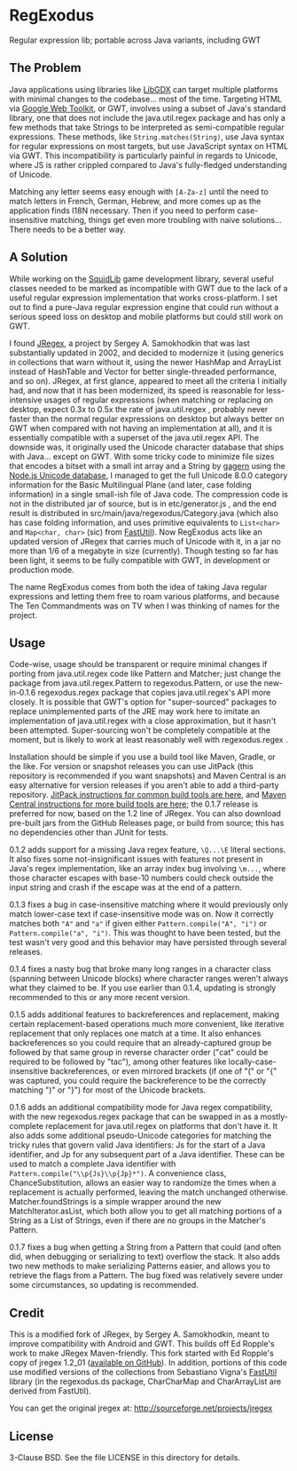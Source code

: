 # RegExodus
Regular expression lib; portable across Java variants, including GWT

## The Problem

Java applications using libraries like [LibGDX](https://libgdx.badlogicgames.com/)
can target multiple platforms with minimal changes to the codebase... most of the
time. Targeting HTML via [Google Web Toolkit](http://www.gwtproject.org/), or GWT,
involves using a subset of Java's standard library, one that does not include the
java.util.regex package and has only a few methods that take Strings to be interpreted
as semi-compatible regular expressions. These methods, like `String.matches(String)`,
use Java syntax for regular expressions on most targets, but use JavaScript syntax on
HTML via GWT. This incompatibility is particularly painful in regards to Unicode,
where JS is rather crippled compared to Java's fully-fledged understanding of Unicode.

Matching any letter seems easy enough with `[A-Za-z]` until the need to match letters
in French, German, Hebrew, and more comes up as the application finds I18N necessary.
Then if you need to perform case-insensitive matching, things get even more troubling
with naive solutions... There needs to be a better way.

## A Solution

While working on the [SquidLib](https://github.com/SquidPony/SquidLib) game development
library, several useful classes needed to be marked as incompatible with GWT due to
the lack of a useful regular expression implementation that works cross-platform.
I set out to find a pure-Java regular expression engine that could run without a serious
speed loss on desktop and mobile platforms but could still work on GWT.

I found [JRegex](http://sourceforge.net/projects/jregex), a project by Sergey A.
Samokhodkin that was last substantially updated in 2002, and decided to modernize
it (using generics in collections that warn without it, using the newer HashMap and
ArrayList instead of HashTable and Vector for better single-threaded performance, and
so on). JRegex, at first glance, appeared to meet all the criteria I initially had, and
now that it has been modernized, its speed is reasonable for less-intensive usages of
regular expressions (when matching or replacing on desktop, expect 0.3x to 0.5x the rate
of java.util.regex , probably never faster than the normal regular expressions on desktop
but always better on GWT when compared with not having an implementation at all), and it
is essentially compatible with a superset of the java.util.regex API. The downside was,
it originally used the Unicode character database that ships with Java... except on GWT.
With some tricky code to minimize file sizes that encodes a bitset with a small int array
and a String by [gagern](https://gist.github.com/gagern/89db1179766a702c564d) using the
[Node.js Unicode database](https://github.com/mathiasbynens/node-unicode-data), I managed
to get the full Unicode 8.0.0 category information for the Basic Multilingual Plane (and
later, case folding information) in a single small-ish file of Java code. The compression
code is not in the distributed jar of source, but is in etc/generator.js , and the end
result is distributed in src/main/java/regexodus/Category.java (which also has case
folding information, and uses primitive equivalents to `List<char>` and `Map<char, char>`
(sic) from [FastUtil](https://github.com/vigna/fastutil)). Now RegExodus acts like an
updated version of JRegex that carries much of Unicode with it, in a jar no more than 1/6
of a megabyte in size (currently). Though testing so far has been light, it seems to be
fully compatible with GWT, in development or production mode.

The name RegExodus comes from both the idea of taking Java regular expressions and
letting them free to roam various platforms, and because The Ten Commandments was on TV
when I was thinking of names for the project.

## Usage

Code-wise, usage should be transparent or require minimal changes if porting from
java.util.regex code like Pattern and Matcher; just change the package from
java.util.regex.Pattern to regexodus.Pattern, or use the new-in-0.1.6 regexodus.regex
package that copies java.util.regex's API more closely. It is possible that GWT's option
for "super-sourced" packages to replace unimplemented parts of the JRE may work here
to imitate an implementation of java.util.regex with a close approximation, but it
hasn't been attempted. Super-sourcing won't be completely compatible at the moment,
but is likely to work at least reasonably well with regexodus.regex .

Installation should be simple if you use a build tool like Maven, Gradle, or the like.
For version or snapshot releases you can use JitPack (this repository is recommended
if you want snapshots) and Maven Central is an easy alternative for
version releases if you aren't able to add a third-party repository.
[JitPack instructions for common build tools are here](https://jitpack.io/#tommyettinger/RegExodus),
and [Maven Central instructions for more build tools are
here](http://search.maven.org/#artifactdetails%7Ccom.github.tommyettinger%7Cregexodus%7C0.1.7%7Cjar);
the 0.1.7 release is preferred for now, based on the 1.2 line of JRegex. You can
also download pre-built jars from the GitHub Releases page, or build from
source; this has no dependencies other than JUnit for tests.

0.1.2 adds support for a missing Java regex feature, `\Q...\E` literal sections.
It also fixes some not-insignificant issues with features not present in Java's
regex implementation, like an array index bug involving `\m...`, where those
character escapes with base-10 numbers could check outside the input string and
crash if the escape was at the end of a pattern.

0.1.3 fixes a bug in case-insensitive matching where it would previously only
match lower-case text if case-insensitive mode was on. Now it correctly matches
both `"A"` and `"a"` if given either `Pattern.compile("A", "i")` or
`Pattern.compile("a", "i")`. This was thought to have been tested, but the test
wasn't very good and this behavior may have persisted through several releases.

0.1.4 fixes a nasty bug that broke many long ranges in a character class
(spanning between Unicode blocks) where character ranges weren't always what
they claimed to be. If you use earlier than 0.1.4, updating is strongly
recommended to this or any more recent version.

0.1.5 adds additional features to backreferences and replacement, making certain
replacement-based operations much more convenient, like iterative replacement
that only replaces one match at a time. It also enhances backreferences so you
could require that an already-captured group be followed by that same group in
reverse character order ("cat" could be required to be followed by "tac"), among
other features like locally-case-insensitive backreferences, or even mirrored
brackets (if one of "(" or "{" was captured, you could require the backreference
to be the correctly matching ")" or "}") for most of the Unicode brackets.

0.1.6 adds an additional compatibility mode for Java regex compatibility, with
the new regexodus.regex package that can be swapped in as a mostly-complete
replacement for java.util.regex on platforms that don't have it. It also adds
some additional pseudo-Unicode categories for matching the tricky rules that
govern valid Java identifiers:  Js for the *s*tart of a Java identifier, and Jp
for any subsequent *p*art of a Java identifier. These can be used to match a
complete Java identifier with `Pattern.compile("\\p{Js}\\p{Jp}*")`. A convenience
class, ChanceSubstitution, allows an easier way to randomize the times when
a replacement is actually performed, leaving the match unchanged otherwise.
Matcher.foundStrings is a simple wrapper around the new MatchIterator.asList,
which both allow you to get all matching portions of a String as a List of
Strings, even if there are no groups in the Matcher's Pattern.

0.1.7 fixes a bug when getting a String from a Pattern that could (and often did,
when debugging or serializing to text) overflow the stack. It also adds two new
methods to make serializing Patterns easier, and allows you to retrieve the flags
from a Pattern. The bug fixed was relatively severe under some circumstances, so
updating is recommended.

## Credit

This is a modified fork of JRegex, by Sergey A. Samokhodkin, meant to improve
compatibility with Android and GWT. This builds off Ed Ropple's work to make
JRegex Maven-friendly. This fork started with Ed Ropple's copy of jregex 1.2_01
([available on GitHub](https://github.com/eropple/jregex)). In addition, portions
of this code use modified versions of the collections from Sebastiano Vigna's
[FastUtil](https://github.com/vigna/fastutil) library (in the regexodus.ds package,
CharCharMap and CharArrayList are derived from FastUtil).

You can get the original jregex at: http://sourceforge.net/projects/jregex

## License

3-Clause BSD. See the file LICENSE in this directory for details.
